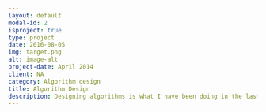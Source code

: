 ```yaml
---
layout: default
modal-id: 2
isproject: true
type: project
date: 2016-08-05
img: target.png
alt: image-alt
project-date: April 2014
client: NA
category: Algorithm design
title: Algorithm Design
description: Designing algorithms is what I have been doing in the last 10 years and more. I can set up data analytics solutions for small and large enterprises and apply machine learning algorithms to detect patterns and trends, extract knowledge and support decisions within several commercial domains, from finance, healthcare, traffic, and sales forecasting. I design and deploy algorithms and cloud-based software systems for production environments with high industrial standards. I am usually glad to help. Feel free to contact me.
---
```



